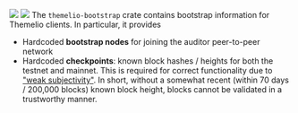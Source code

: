 [![](https://img.shields.io/crates/v/themelio-bootstrap)](https://crates.io/crates/themelio-bootstrap)
![](https://img.shields.io/crates/l/themelio-bootstrap)
The `themelio-bootstrap` crate contains bootstrap information for Themelio clients. In particular, it provides

- Hardcoded **bootstrap nodes** for joining the auditor peer-to-peer network
- Hardcoded **checkpoints**: known block hashes / heights for both the testnet and mainnet. This is required for correct functionality due to ["weak subjectivity"](https://blog.ethereum.org/2014/11/25/proof-stake-learned-love-weak-subjectivity/). In short, without a somewhat recent (within 70 days / 200,000 blocks) known block height, blocks cannot be validated in a trustworthy manner.
